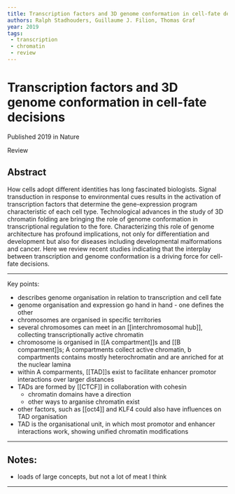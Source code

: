 ```yaml
---
title: Transcription factors and 3D genome conformation in cell-fate decisions
authors: Ralph Stadhouders, Guillaume J. Filion, Thomas Graf
year: 2019
tags:
 - transcription
 - chromatin
 - review
---
```

# Transcription factors and 3D genome conformation in cell-fate decisions   
Published 2019 in Nature

Review

## Abstract
 
 How cells adopt different identities has long fascinated biologists. Signal transduction in response to environmental cues results in the activation of transcription factors that determine the gene-expression program characteristic of each cell type. Technological advances in the study of 3D chromatin folding are bringing the role of genome conformation in transcriptional regulation to the fore. Characterizing this role of genome architecture has profound implications, not only for differentiation and development but also for diseases including developmental malformations and cancer. Here we review recent studies indicating that the interplay between transcription and genome conformation is a driving force for cell-fate decisions.


---
Key points:
- describes genome organisation in relation to transcription and cell fate 
- genome organisation and expression go hand in hand - one defines the other 
- chromosomes are organised in specific territories
- several chromosomes can meet in an [[interchromosomal hub]], collecting transcriptionally active chromatin
- chromosome is organised in [[A compartment]]s and [[B comparment]]s; A compartments collect active chromatin, b compartments contains mostly heterochromatin and are anriched for at the nuclear lamina 
- within A comparments, [[TAD]]s exist to facilitate enhancer promotor interactions over larger distances 
- TADs are formed by [[CTCF]] in collaboration with cohesin
	- chromatin domains have a direction 
	- other ways to arganise chromatin exist
- other factors, such as [[oct4]] and KLF4 could also have influences on TAD organisation
- TAD is the organisational unit, in which most promotor and enhancer interactions work, showing unified chromatin modifications
---
## Notes: 
- loads of large concepts, but not a lot of meat I think 
---